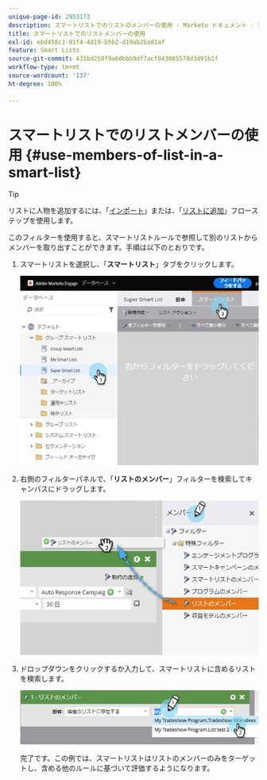```yaml
---
unique-page-id: 2953173
description: スマートリストでのリストのメンバーの使用 - Marketo ドキュメント - 製品ドキュメント
title: スマートリストでのリストメンバーの使用
exl-id: ebd458c1-01f4-4d19-b5b2-d19ab2bad1af
feature: Smart Lists
source-git-commit: 431bd258f9a68bbb9df7acf043085578d3d91b1f
workflow-type: tm+mt
source-wordcount: '137'
ht-degree: 100%

---
```


# スマートリストでのリストメンバーの使用 {#use-members-of-list-in-a-smart-list}

>[!TIP]
>
>リストに人物を追加するには、「[インポート](/help/marketo/getting-started/quick-wins/import-a-list-of-people.md)」または、「[リストに追加](/help/marketo/product-docs/core-marketo-concepts/smart-campaigns/flow-actions/add-to-list.md)」フローステップを使用します。

このフィルターを使用すると、スマートリストルールで参照して別のリストからメンバーを取り出すことができます。手順は以下のとおりです。

1. スマートリストを選択し、「**スマートリスト**」タブをクリックします。

   ![](assets/smartlist-sltab.png)

1. 右側のフィルターパネルで、「**リストのメンバー**」フィルターを検索してキャンバスにドラッグします。

   ![](assets/use-members-of-list-in-a-smart-list-2nd.png)

1. ドロップダウンをクリックするか入力して、スマートリストに含めるリストを検索します。

   ![](assets/memberoflist.png)

   完了です。この例では、スマートリストはリストのメンバーのみをターゲットし、含める他のルールに基づいて評価するようになります。
